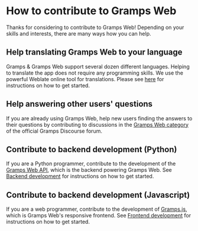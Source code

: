 # How to contribute to Gramps Web

Thanks for considering to contribute to Gramps Web! Depending on your skills and interests, there are many ways how you can help.

## Help translating Gramps Web to your language

Gramps & Gramps Web support several dozen different languages. Helping to translate the app does not require any programming skills. We use the powerful Weblate online tool for translations. Please see [here](../dev-frontend/translation/) for instructions on how to get started.


## Help answering other users&apos; questions

If you are already using Gramps Web, help new users finding the answers to their questions by contributing to discussions in the [Gramps Web category](https://gramps.discourse.group/c/gramps-web/) of the official Gramps Discourse forum.

## Contribute to backend development (Python)

If you are a Python programmer, contribute to the development of the [Gramps Web API](https://github.com/gramps-project/gramps-webapi/), which is the backend powering Gramps Web. See [Backend development](../dev-backend) for instructions on how to get started.


## Contribute to backend development (Javascript)

If you are a web programmer, contribute to the development of [Gramps.js](https://github.com/gramps-project/Gramps.js/), which is Gramps Web's responsive frontend. See [Frontend development](../dev-frontend) for instructions on how to get started.
